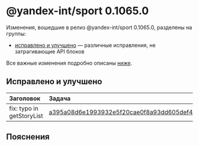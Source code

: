 # @yandex-int/sport 0.1065.0

<!-- ЧЕЛОВЕЧЕСКОЕ ВСТУПЛЕНИЕ -->

Изменения, вошедшие в релиз @yandex-int/sport 0.1065.0, разделены на группы:

* [исправлено и улучшено](#Исправлено-и-улучшено) — различные исправления, не затрагивающие API блоков

Все важные изменения подробно описаны [ниже](#Пояснения).

## Исправлено и улучшено

| Заголовок                 | Задача                                     | PR  |
| :------------------------ | :----------------------------------------- | :-- |
| fix: typo in getStoryList | [a395a08d6e1993932e5f20cae0f8a93dd605def4] | N/A |

## Пояснения

[a395a08d6e1993932e5f20cae0f8a93dd605def4]: https://a.yandex-team.ru/arc_vcs/commit/a395a08d6e1993932e5f20cae0f8a93dd605def4
